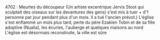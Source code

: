 4702 : Meurtes du découpeur (Un artiste excentrique Jervis Stoot qui sculptait des oiseaux sur les devantures des gens) s'est mis à tuer + d'1 personne par jour pendant plus d'un mois. Il a tué l'ancien prévot.)
L'église s'est enflammé un mois plus tard, perte du père  Ezakien Tobin et de sa fille adoptive (Nualia), les écuries, l'auberge et quelques maisons au nord
L'église est désormais reconstruite, la ville est sûre
